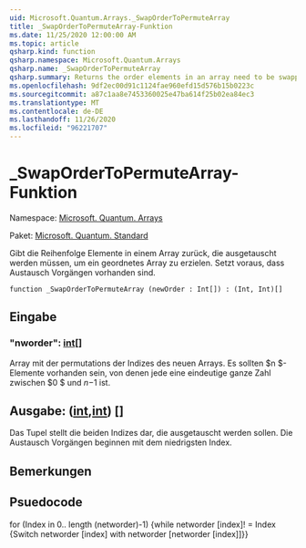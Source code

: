 ```yaml
---
uid: Microsoft.Quantum.Arrays._SwapOrderToPermuteArray
title: _SwapOrderToPermuteArray-Funktion
ms.date: 11/25/2020 12:00:00 AM
ms.topic: article
qsharp.kind: function
qsharp.namespace: Microsoft.Quantum.Arrays
qsharp.name: _SwapOrderToPermuteArray
qsharp.summary: Returns the order elements in an array need to be swapped to produce an ordered array. Assumes swaps occur in place.
ms.openlocfilehash: 9df2ec00d91c1124fae960efd15d576b15b0223c
ms.sourcegitcommit: a87c1aa8e7453360025e47ba614f25b02ea84ec3
ms.translationtype: MT
ms.contentlocale: de-DE
ms.lasthandoff: 11/26/2020
ms.locfileid: "96221707"
---
```

# <a name="_swapordertopermutearray-function"></a>_SwapOrderToPermuteArray-Funktion

Namespace: [Microsoft. Quantum. Arrays](xref:Microsoft.Quantum.Arrays)

Paket: [Microsoft. Quantum. Standard](https://nuget.org/packages/Microsoft.Quantum.Standard)


Gibt die Reihenfolge Elemente in einem Array zurück, die ausgetauscht werden müssen, um ein geordnetes Array zu erzielen.
Setzt voraus, dass Austausch Vorgängen vorhanden sind.

```qsharp
function _SwapOrderToPermuteArray (newOrder : Int[]) : (Int, Int)[]
```


## <a name="input"></a>Eingabe

### <a name="neworder--int"></a>"nworder": [int](xref:microsoft.quantum.lang-ref.int)[]

Array mit der permutations der Indizes des neuen Arrays. Es sollten $n $-Elemente vorhanden sein, von denen jede eine eindeutige ganze Zahl zwischen $0 $ und $n-$1 ist.



## <a name="output--intint"></a>Ausgabe: ([int](xref:microsoft.quantum.lang-ref.int),[int](xref:microsoft.quantum.lang-ref.int)) []

Das Tupel stellt die beiden Indizes dar, die ausgetauscht werden sollen. Die Austausch Vorgängen beginnen mit dem niedrigsten Index.

## <a name="remarks"></a>Bemerkungen

## <a name="psuedocode"></a>Psuedocode

for (Index in 0.. length (networder)-1) {while networder [index]! = Index {Switch networder [index] with networder [networder [index]]}}